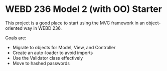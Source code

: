 # WEBD 236 Model 2 (with OO) Starter

This project is a good place to start using the MVC framework in an object-oriented way in WEBD 236.

Goals are:
  - Migrate to objects for Model, View, and Controller
  - Create an auto-loader to avoid imports
  - Use the Validator class effectively
  - Move to hashed passwords
